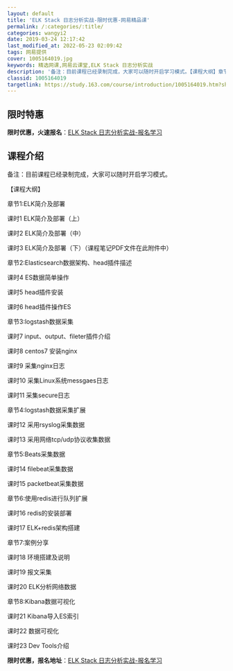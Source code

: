 ```yaml
---
layout: default
title: 'ELK Stack 日志分析实战-限时优惠-网易精品课'
permalink: /:categories/:title/
categories: wangyi2
date: 2019-03-24 12:17:42
last_modified_at: 2022-05-23 02:09:42
tags: 网易提供
cover: 1005164019.jpg
keywords: 精选网课,网易云课堂,ELK Stack 日志分析实战
description: '备注：目前课程已经录制完成，大家可以随时开启学习模式。【课程大纲】章节1:ELK简介及部署课时1ELK简介及部署（上）课'
classid: 1005164019
targetlink: https://study.163.com/course/introduction/1005164019.htm?share=1&shareId=1025206652&utm_campaign=share&utm_medium=iphoneShare&utm_source=&utm_u=1025206652
---
```


## 限时特惠

**限时优惠，火速报名**：[ELK Stack 日志分析实战-报名学习](https://study.163.com/course/introduction/1005164019.htm?share=1&shareId=1025206652&utm_campaign=share&utm_medium=iphoneShare&utm_source=&utm_u=1025206652)

## 课程介绍

备注：目前课程已经录制完成，大家可以随时开启学习模式。



【课程大纲】

章节1:ELK简介及部署 

课时1 ELK简介及部署（上）

课时2 ELK简介及部署（中）

课时3 ELK简介及部署（下）（课程笔记PDF文件在此附件中）



章节2:Elasticsearch数据架构、head插件描述 

课时4 ES数据简单操作

课时5 head插件安装

课时6 head插件操作ES



章节3:logstash数据采集  

课时7 input、output、fileter插件介绍

课时8 centos7 安装nginx

课时9 采集nginx日志

课时10 采集Linux系统messgaes日志

课时11 采集secure日志



章节4:logstash数据采集扩展

课时12 采用rsyslog采集数据

课时13 采用网络tcp/udp协议收集数据



章节5:Beats采集数据 

课时14 filebeat采集数据

课时15 packetbeat采集数据



章节6:使用redis进行队列扩展 

课时16 redis的安装部署

课时17 ELK+redis架构搭建



章节7:案例分享 

课时18 环境搭建及说明

课时19 报文采集

课时20 ELK分析网络数据



章节8:Kibana数据可视化

课时21 Kibana导入ES索引

课时22 数据可视化

课时23 Dev Tools介绍

**限时优惠，报名地址**：[ELK Stack 日志分析实战-报名学习](https://study.163.com/course/introduction/1005164019.htm?share=1&shareId=1025206652&utm_campaign=share&utm_medium=iphoneShare&utm_source=&utm_u=1025206652)

